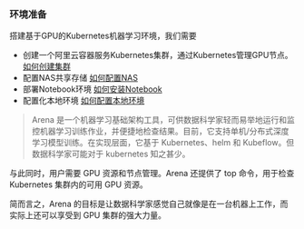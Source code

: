 ### 环境准备
搭建基于GPU的Kubernetes机器学习环境，我们需要
* 创建一个阿里云容器服务Kubernetes集群，通过Kubernetes管理GPU节点。 [如何创建集群](CREATE_CLUSTER.md)
* 配置NAS共享存储 [如何配置NAS](SETUP_NAS.md)
* 部署Notebook环境 [如何安装Notebook](SETUP_Notebook.md)
* 配置化本地环境 [如何配置本地环境](SETUP_LOCAL.md)

> Arena 是一个机器学习基础架构工具，可供数据科学家轻而易举地运行和监控机器学习训练作业，并便捷地检查结果。目前，它支持单机/分布式深度学习模型训练。在实现层面，它基于 Kubernetes、helm 和 Kubeflow。但数据科学家可能对于 kubernetes 知之甚少。

与此同时，用户需要 GPU 资源和节点管理。Arena 还提供了 top 命令，用于检查 Kubernetes 集群内的可用 GPU 资源。

简而言之，Arena 的目标是让数据科学家感觉自己就像是在一台机器上工作，而实际上还可以享受到 GPU 集群的强大力量。
